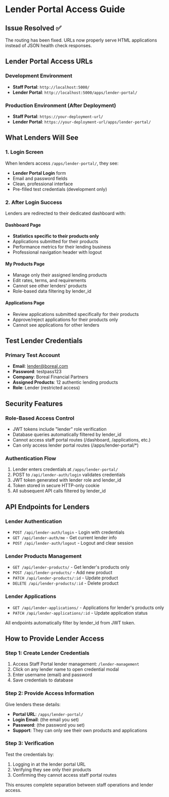 # Lender Portal Access Guide

## Issue Resolved ✅
The routing has been fixed. URLs now properly serve HTML applications instead of JSON health check responses.

## Lender Portal Access URLs

### Development Environment
- **Staff Portal**: `http://localhost:5000/`
- **Lender Portal**: `http://localhost:5000/apps/lender-portal/`

### Production Environment (After Deployment)
- **Staff Portal**: `https://your-deployment-url/`
- **Lender Portal**: `https://your-deployment-url/apps/lender-portal/`

## What Lenders Will See

### 1. Login Screen
When lenders access `/apps/lender-portal/`, they see:
- **Lender Portal Login** form
- Email and password fields
- Clean, professional interface
- Pre-filled test credentials (development only)

### 2. After Login Success
Lenders are redirected to their dedicated dashboard with:

#### Dashboard Page
- **Statistics specific to their products only**
- Applications submitted for their products
- Performance metrics for their lending business
- Professional navigation header with logout

#### My Products Page
- Manage only their assigned lending products
- Edit rates, terms, and requirements
- Cannot see other lenders' products
- Role-based data filtering by lender_id

#### Applications Page
- Review applications submitted specifically for their products
- Approve/reject applications for their products only
- Cannot see applications for other lenders

## Test Lender Credentials

### Primary Test Account
- **Email**: lender@boreal.com
- **Password**: testpass123
- **Company**: Boreal Financial Partners
- **Assigned Products**: 12 authentic lending products
- **Role**: Lender (restricted access)

## Security Features

### Role-Based Access Control
- JWT tokens include "lender" role verification
- Database queries automatically filtered by lender_id
- Cannot access staff portal routes (/dashboard, /applications, etc.)
- Can only access lender portal routes (/apps/lender-portal/*)

### Authentication Flow
1. Lender enters credentials at `/apps/lender-portal/`
2. POST to `/api/lender-auth/login` validates credentials
3. JWT token generated with lender role and lender_id
4. Token stored in secure HTTP-only cookie
5. All subsequent API calls filtered by lender_id

## API Endpoints for Lenders

### Lender Authentication
- `POST /api/lender-auth/login` - Login with credentials
- `GET /api/lender-auth/me` - Get current lender info
- `POST /api/lender-auth/logout` - Logout and clear session

### Lender Products Management
- `GET /api/lender-products/` - Get lender's products only
- `POST /api/lender-products/` - Add new product
- `PATCH /api/lender-products/:id` - Update product
- `DELETE /api/lender-products/:id` - Delete product

### Lender Applications
- `GET /api/lender-applications/` - Applications for lender's products only
- `PATCH /api/lender-applications/:id` - Update application status

All endpoints automatically filter by lender_id from JWT token.

## How to Provide Lender Access

### Step 1: Create Lender Credentials
1. Access Staff Portal lender management: `/lender-management`
2. Click on any lender name to open credential modal
3. Enter username (email) and password
4. Save credentials to database

### Step 2: Provide Access Information
Give lenders these details:
- **Portal URL**: `/apps/lender-portal/`
- **Login Email**: (the email you set)
- **Password**: (the password you set)
- **Support**: They can only see their own products and applications

### Step 3: Verification
Test the credentials by:
1. Logging in at the lender portal URL
2. Verifying they see only their products
3. Confirming they cannot access staff portal routes

This ensures complete separation between staff operations and lender access.